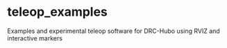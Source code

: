 teleop_examples
===============

Examples and experimental teleop software for DRC-Hubo using RVIZ and interactive markers
